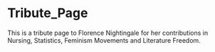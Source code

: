 # Tribute_Page
This is a tribute page to Florence Nightingale for her contributions in Nursing, Statistics, Feminism Movements and Literature Freedom.
